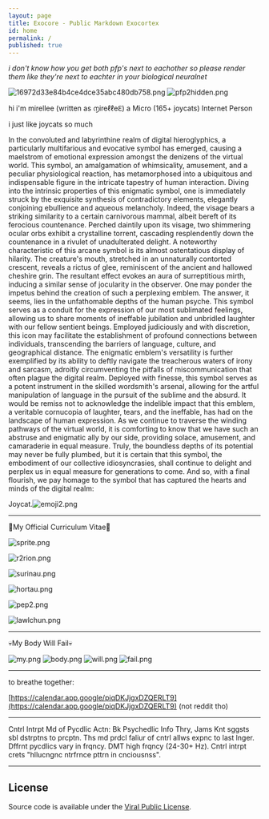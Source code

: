 ```yaml
---
layout: page
title: Exocore - Public Markdown Exocortex
id: home
permalink: /
published: true
---
```

_i don't know how you get both pfp's next to eachother so please render them like they're next to eachter in your biological neuralnet_

![16972d33e84b4ce4dce35abc480db758.png]({{site.baseurl}}_pages/16972d33e84b4ce4dce35abc480db758.png)
![pfp2hidden.png]({{site.baseurl}}_pages/pfp2hidden.png)  

hi i'm mirellee (written as ൱ireℓℓeℇ) a Micro (165+ joycats) Internet Person


i just like joycats so much

In the convoluted and labyrinthine realm of digital hieroglyphics, a particularly multifarious and evocative symbol has emerged, causing a maelstrom of emotional expression amongst the denizens of the virtual world. This symbol, an amalgamation of whimsicality, amusement, and a peculiar physiological reaction, has metamorphosed into a ubiquitous and indispensable figure in the intricate tapestry of human interaction. Diving into the intrinsic properties of this enigmatic symbol, one is immediately struck by the exquisite synthesis of contradictory elements, elegantly conjoining ebullience and aqueous melancholy. Indeed, the visage bears a striking similarity to a certain carnivorous mammal, albeit bereft of its ferocious countenance. Perched daintily upon its visage, two shimmering ocular orbs exhibit a crystalline torrent, cascading resplendently down the countenance in a rivulet of unadulterated delight. A noteworthy characteristic of this arcane symbol is its almost ostentatious display of hilarity. The creature's mouth, stretched in an unnaturally contorted crescent, reveals a rictus of glee, reminiscent of the ancient and hallowed cheshire grin. The resultant effect evokes an aura of surreptitious mirth, inducing a similar sense of jocularity in the observer. One may ponder the impetus behind the creation of such a perplexing emblem. The answer, it seems, lies in the unfathomable depths of the human psyche. This symbol serves as a conduit for the expression of our most sublimated feelings, allowing us to share moments of ineffable jubilation and unbridled laughter with our fellow sentient beings.
Employed judiciously and with discretion, this icon may facilitate the establishment of profound connections between individuals, transcending the barriers of language, culture, and geographical distance. The enigmatic emblem's versatility is further exemplified by its ability to deftly navigate the treacherous waters of irony and sarcasm, adroitly circumventing the pitfalls of miscommunication that often plague the digital realm. Deployed with finesse, this symbol serves as a potent instrument in the skilled wordsmith's arsenal, allowing for the artful manipulation of language in the pursuit of the sublime and the absurd. It would be remiss not to acknowledge the indelible impact that this emblem, a veritable cornucopia of laughter, tears, and the ineffable, has had on the landscape of human expression. As we continue to traverse the winding pathways of the virtual world, it is comforting to know that we have such an abstruse and enigmatic ally by our side, providing solace, amusement, and camaraderie in equal measure. Truly, the boundless depths of its potential may never be fully plumbed, but it is certain that this symbol, the embodiment of our collective idiosyncrasies, shall continue to delight and perplex us in equal measure for generations to come. And so, with a final flourish, we pay homage to the symbol that has captured the hearts and minds of the digital realm:

Joycat.![emoji2.png]({{site.baseurl}}_pages/emoji2.png)

------------------------------------------------------------------------------------------------------------

💼My Official Curriculum Vitae💼

![sprite.png]({{site.baseurl}}_pages/sprite.png)

![r2rion.png]({{site.baseurl}}_pages/r2rion.png)

![surinau.png]({{site.baseurl}}_pages/surinau.png)

![hortau.png]({{site.baseurl}}_pages/hortau.png)

![pep2.png]({{site.baseurl}}_pages/pep2.png)

![lawlchun.png]({{site.baseurl}}/_pages/lawlchun.png)



------------------------------------------------------------------------------------------------------------

💀My Body Will Fail💀

![my.png]({{site.baseurl}}_pages/my.png)
![body.png]({{site.baseurl}}_pages/body.png)
![will.png]({{site.baseurl}}_pages/will.png)
![fail.png]({{site.baseurl}}_pages/fail.png)





------------------------------------------------------------------------------------------------------------

to breathe together:

[https://calendar.app.google/piqDKJjgxDZQERLT9](https://calendar.app.google/piqDKJjgxDZQERLT9)
(not reddit tho)


------------------------------------------------------------------------------------------------------------


Cntrl Intrpt Md of Pycdlic Actn: Bk Psychedlic Info Thry, Jams Knt sggsts sbl dstrptns to prcptn. Ths md prdcl faliur of cntrl allws expnc to last lnger. Dffrnt pycdlics vary in frqncy. DMT high frqncy (24-30+ Hz). Cntrl intrpt crets "hllucngnc ntrfrnce pttrn in cnciousnss".


------------------------------------------------------------------------------------------------------------





## License

Source code is available under the [Viral Public License](LICENSE.md).